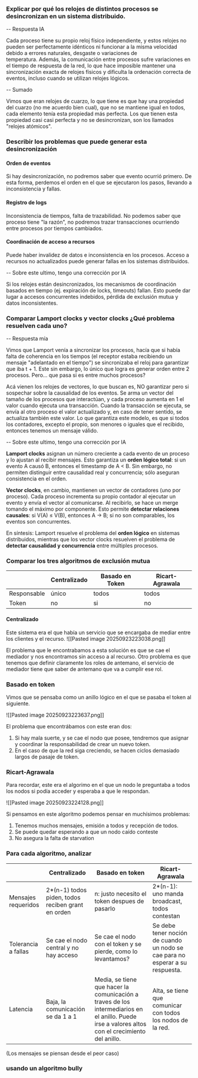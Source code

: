 

### Explicar por qué los relojes de distintos procesos se desincronizan en un sistema distribuido.

-- Respuesta IA

Cada proceso tiene su propio reloj físico independiente, y estos relojes no pueden ser perfectamente idénticos ni funcionar a la misma velocidad debido a errores naturales, desgaste o variaciones de temperatura. Además, la comunicación entre procesos sufre variaciones en el tiempo de respuesta de la red, lo que hace imposible mantener una sincronización exacta de relojes físicos y dificulta la ordenación correcta de eventos, incluso cuando se utilizan relojes lógicos.

-- Sumado

Vimos que eran relojes de cuarzo, lo que tiene es que hay una propiedad del cuarzo (no me acuerdo bien cual), que no se mantiene igual en todos, cada elemento tenía esta propiedad más perfecta. Los que tienen esta propiedad casi casi perfecta y no se desincronizan, son los llamados "relojes atómicos".

### Describir los problemas que puede generar esta desincronización

#### Orden de eventos
Si hay desincronización, no podremos saber que evento ocurrió primero. De esta forma, perdemos el orden en el que se ejecutaron los pasos, llevando a inconsistencia y fallas.

#### Registro de logs

Inconsistencia de tiempos, falta de trazabilidad. No podemos saber que proceso tiene "la razón", no podremos trazar transacciones ocurriendo entre procesos por tiempos cambiados.

#### Coordinación de acceso a recursos

Puede haber invalidez de datos e inconsistencia en los procesos. Acceso a recursos no actualizados puede generar fallas en los sistemas distribuidos.

-- Sobre este ultimo, tengo una corrección por IA

Si los relojes están desincronizados, los mecanismos de coordinación basados en tiempo (ej. expiración de locks, timeouts) fallan. Esto puede dar lugar a accesos concurrentes indebidos, pérdida de exclusión mutua y datos inconsistentes.


### Comparar Lamport clocks y vector clocks ¿Qué problema resuelven cada uno?


-- Respuesta mía

Vimos que Lamport venía a sincronizar los procesos, hacía que si había falta de coherencia en los tiempos (el receptor estaba recibiendo un mensaje "adelantado en el tiempo") se sincronizaba el reloj para garantizar que iba t + 1. Este sin embargo, lo único que logra es generar orden entre 2 procesos. Pero... que pasa si es entre muchos procesos? 

Acá vienen los relojes de vectores, lo que buscan es, NO garantizar pero si sospechar sobre la causalidad de los eventos. Se arma un vector del tamaño de los procesos que interactúan, y cada proceso aumenta en 1 el valor cuando ejecuta una transacción. Cuando la transacción se ejecuta, se envía al otro proceso el valor actualizado y, en caso de tener sentido, se actualiza también este valor. Lo que garantiza este modelo, es que si todos los contadores, excepto el propio, son menores o iguales que el recibido, entonces tenemos un mensaje válido.

-- Sobre este ultimo, tengo una corrección por IA

**Lamport clocks** asignan un número creciente a cada evento de un proceso y lo ajustan al recibir mensajes. Esto garantiza un **orden lógico total**: si un evento A causó B, entonces el timestamp de A < B. Sin embargo, no permiten distinguir entre causalidad real y concurrencia; sólo aseguran consistencia en el orden.

**Vector clocks**, en cambio, mantienen un vector de contadores (uno por proceso). Cada proceso incrementa su propio contador al ejecutar un evento y envía el vector al comunicarse. Al recibirlo, se hace un merge tomando el máximo por componente. Esto permite **detectar relaciones causales**: si V(A) ≤ V(B), entonces A → B; si no son comparables, los eventos son concurrentes.

En síntesis: Lamport resuelve el problema del **orden lógico** en sistemas distribuidos, mientras que los vector clocks resuelven el problema de **detectar causalidad y concurrencia** entre múltiples procesos.

### Comparar los tres algoritmos de exclusión mutua


|             | Centralizado | Basado en Token | Ricart-Agrawala |
| ----------- | ------------ | --------------- | --------------- |
| Responsable | único        | todos           | todos           |
| Token       | no           | si              | no              |


#### Centralizado

Este sistema era el que había un servicio que se encargaba de mediar entre los clientes y el recurso. 
![[Pasted image 20250923223038.png]]

El problema que le encontrabamos a esta solución es que se cae el mediador y nos encontramos sin acceso a al recurso. Otro problema es que tenemos que definir claramente los roles de antemano, el servicio de mediador tiene que saber de antemano que va a cumplir ese rol.

### Basado en token

Vimos que se pensaba como un anillo lógico en el que se pasaba el token al siguiente.

![[Pasted image 20250923223637.png]]

El problema que encontrábamos con este eran dos:

1. Si hay mala suerte, y se cae el nodo que posee, tendremos que asignar y coordinar la responsabilidad de crear un nuevo token.
2. En el caso de que la red siga creciendo, se hacen ciclos demasiado largos de pasaje de token.

### Ricart-Agrawala

Para recordar, este era el algorimo en el que un nodo le preguntaba a todos los nodos si podía acceder y esperaba a que le respondan.

![[Pasted image 20250923224128.png]]

Si pensamos en este algoritmo podemos pensar en muchísimos problemas:
1. Tenemos muchos mensajes, emisión a todos y recepción de todos.
2. Se puede quedar esperando a que un nodo caído conteste
3. No asegura la falta de starvation


### Para cada algoritmo, analizar


|                     | Centralizado                                      | Basado en token                                                                                                                                  | Ricart-Agrawala                                                               |
| ------------------- | ------------------------------------------------- | ------------------------------------------------------------------------------------------------------------------------------------------------ | ----------------------------------------------------------------------------- |
| Mensajes requeridos | 2*(n-1) todos piden, todos reciben grant en orden | n: justo necesito el token despues de pasarlo                                                                                                    | 2*(n-1): uno manda broadcast, todos contestan                                 |
| Tolerancia a fallas | Se cae el nodo central y no hay acceso            | Se cae el nodo con el token y se pierde, como lo levantamos?                                                                                     | Se debe tener noción de cuando un nodo se cae para no esperar a su respuesta. |
| Latencia            | Baja, la comunicación se da 1 a 1                 | Media, se tiene que hacer la comunicación a traves de los intermediarios en el anillo. Puede irse a valores altos con el crecimiento del anillo. | Alta, se tiene que comunicar con todos los nodos de la red.                   |
(Los mensajes se piensan desde el peor caso)

### usando un algoritmo bully

